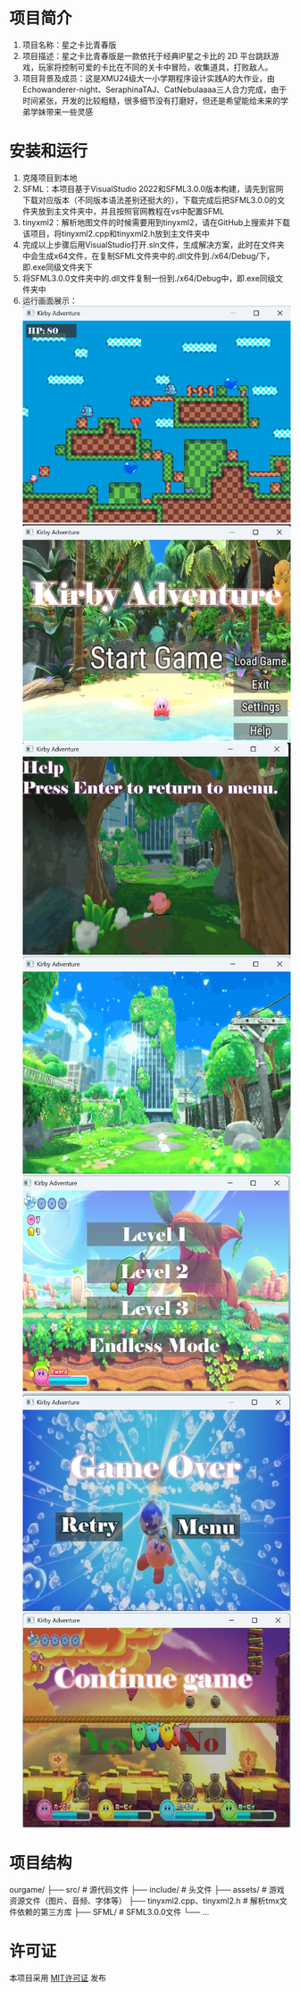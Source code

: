 # 项目简介
1. 项目名称：星之卡比青春版
2. 项目描述：星之卡比青春版是一款依托于经典IP星之卡比的 2D 平台跳跃游戏，玩家将控制可爱的卡比在不同的关卡中冒险，收集道具，打败敌人。
3. 项目背景及成员：这是XMU24级大一小学期程序设计实践A的大作业，由Echowanderer-night、SeraphinaTAJ、CatNebulaaaa三人合力完成，由于时间紧张，开发的比较粗糙，很多细节没有打磨好，但还是希望能给未来的学弟学妹带来一些灵感

# 安装和运行
1. 克隆项目到本地
2. SFML：本项目基于VisualStudio 2022和SFML3.0.0版本构建，请先到官网下载对应版本（不同版本语法差别还挺大的），下载完成后把SFML3.0.0的文件夹放到主文件夹中，并且按照官网教程在vs中配置SFML
3. tinyxml2：解析地图文件的时候需要用到tinyxml2，请在GitHub上搜索并下载该项目，将tinyxml2.cpp和tinyxml2.h放到主文件夹中
4. 完成以上步骤后用VisualStudio打开.sln文件，生成解决方案，此时在文件夹中会生成x64文件，在复制SFML文件夹中的.dll文件到./x64/Debug/下，即.exe同级文件夹下
5. 将SFML3.0.0文件夹中的.dll文件复制一份到./x64/Debug中，即.exe同级文件夹中
6. 运行画面展示：
   ![闯关画面](./图片1.png)
   ![开始界面](./图片2.png)
   ![帮助界面](./图片3.png)
   ![过场动画](./图片4.png)
   ![选择关卡](./图片5.png)
   ![胜利画面](./图片7.png)
   ![加载存档](./图片8.png)

# 项目结构
ourgame/
├── src/              # 源代码文件
├── include/          # 头文件
├── assets/           # 游戏资源文件（图片、音频、字体等）
├── tinyxml2.cpp、tinyxml2.h         # 解析tmx文件依赖的第三方库
├── SFML/      # SFML3.0.0文件
└── ...

# 许可证
本项目采用 [MIT许可证](LICENSE) 发布